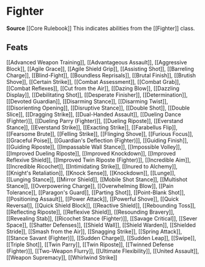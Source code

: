 ﻿---
id: '71'
name: Fighter
rarity: Common
source: '[[DATABASE/source/Core Rulebook|Core Rulebook]]'
trait:
- Fighter
type: Trait

---
# Fighter

**Source** [[Core Rulebook]] 
This indicates abilities from the [[Fighter]] class.

## Feats

[[Advanced Weapon Training]], [[Advantageous Assault]], [[Aggressive Block]], [[Agile Grace]], [[Agile Shield Grip]], [[Assisting Shot]], [[Barreling Charge]], [[Blind-Fight]], [[Boundless Reprisals]], [[Brutal Finish]], [[Brutish Shove]], [[Certain Strike]], [[Combat Assessment]], [[Combat Grab]], [[Combat Reflexes]], [[Cut from the Air]], [[Dazing Blow]], [[Dazzling Display]], [[Debilitating Shot]], [[Desperate Finisher]], [[Determination]], [[Devoted Guardian]], [[Disarming Stance]], [[Disarming Twist]], [[Disorienting Opening]], [[Disruptive Stance]], [[Double Shot]], [[Double Slice]], [[Dragging Strike]], [[Dual-Handed Assault]], [[Dueling Dance (Fighter)]], [[Dueling Parry (Fighter)]], [[Dueling Riposte]], [[Everstand Stance]], [[Everstand Strike]], [[Exacting Strike]], [[Farabellus Flip]], [[Fearsome Brute]], [[Felling Strike]], [[Flinging Shove]], [[Furious Focus]], [[Graceful Poise]], [[Guardian's Deflection (Fighter)]], [[Guiding Finish]], [[Guiding Riposte]], [[Impassable Wall Stance]], [[Impossible Volley]], [[Improved Dueling Riposte]], [[Improved Knockdown]], [[Improved Reflexive Shield]], [[Improved Twin Riposte (Fighter)]], [[Incredible Aim]], [[Incredible Ricochet]], [[Intimidating Strike]], [[Inured to Alchemy]], [[Knight's Retaliation]], [[Knock Sense]], [[Knockdown]], [[Lunge]], [[Lunging Stance]], [[Mirror Shield]], [[Mobile Shot Stance]], [[Multishot Stance]], [[Overpowering Charge]], [[Overwhelming Blow]], [[Pain Tolerance]], [[Paragon's Guard]], [[Parting Shot]], [[Point-Blank Shot]], [[Positioning Assault]], [[Power Attack]], [[Powerful Shove]], [[Quick Reversal]], [[Quick Shield Block]], [[Reactive Shield]], [[Rebounding Toss]], [[Reflecting Riposte]], [[Reflexive Shield]], [[Resounding Bravery]], [[Revealing Stab]], [[Ricochet Stance (Fighter)]], [[Savage Critical]], [[Sever Space]], [[Shatter Defenses]], [[Shield Wall]], [[Shield Warden]], [[Shielded Stride]], [[Smash from the Air]], [[Snagging Strike]], [[Spring Attack]], [[Stance Savant (Fighter)]], [[Sudden Charge]], [[Sudden Leap]], [[Swipe]], [[Triple Shot]], [[Twin Parry]], [[Twin Riposte]], [[Twinned Defense (Fighter)]], [[Two-Weapon Flurry]], [[Ultimate Flexibility]], [[United Assault]], [[Weapon Supremacy]], [[Whirlwind Strike]]